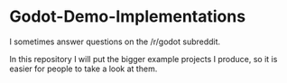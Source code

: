 # Godot-Demo-Implementations

I sometimes answer questions on the /r/godot subreddit.

In this repository I will put the bigger example projects I produce, so it is easier for people to take a look at them.